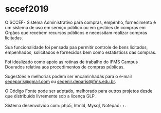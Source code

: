 # sccef2019
O SCCEF- Sistema Administrativo para compras, empenho, fornecimento é um sistema de uso em serviço público ou em gestões de compras em Órgãos que recebem recursos públicos e necessitam realizar compras licitadas.

Sua funcionalidade foi pensada paa permitir controle de bens licitados, empenhados, solicitados e fornecidos bem como estatísticss das compras.

Foi idealizado como apoio as rotinas de trabalho do IFMS Campus Dourados relativa aos procedimentos de compras públicas.

Sugestões e melhorias podem ser encaminhadas para o e-mail sedeparis@gmail.com ou sedenir.deparis@ifms.edu.br.

O Código Fonte pode ser adptado, melhorado para outros projetos desde que distribuido livremente sob a licença GLP.

Sistema desenvolvido com: php5, html4, Mysql, Notepad++.
